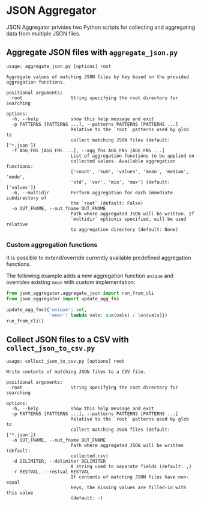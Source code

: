 # JSON Aggregator

JSON Aggregator privides two Python scripts for collecting and aggregating data from multiple JSON files.

## Aggregate JSON files with `aggregate_json.py`

```
usage: aggregate_json.py [options] root

Aggregate values of matching JSON files by key based on the provided
aggregation functions.

positional arguments:
  root                  String specifying the root directory for searching

options:
  -h, --help            show this help message and exit
  -p PATTERNS [PATTERNS ...], --patterns PATTERNS [PATTERNS ...]
                        Relative to the `root` patterns used by glob to
                        collect matching JSON files (default: ['*.json'])
  -f AGG_FNS [AGG_FNS ...], --agg_fns AGG_FNS [AGG_FNS ...]
                        List of aggregation functions to be applied on
                        collected values. Available aggregation functions:
                        ['count', 'sum', 'values', 'mean', 'median', 'mode',
                        'std', 'var', 'min', 'max'] (default: ['values'])
  -m, --multidir        Perform aggregation for each immediate subdirectory of
                        the `root` (default: False)
  -o OUT_FNAME, --out_fname OUT_FNAME
                        Path where aggregated JSON will be written. If
                        `multidir` optionis specified, will be used relative
                        to aggregation directory (default: None)
```

### Custom aggregation functions

It is possible to extend/override currently available predefined aggregation functions.

The following example adds a new aggregation function `unique` and overrides existing `mean` with custom implementation:

```python
from json_aggregator.aggregate_json import run_from_cli
from json_aggregator import update_agg_fns

update_agg_fns({'unique': set, 
                'mean': lambda vals: sum(vals) / len(vals)})
run_from_cli()
```



## Collect JSON files to a CSV with `collect_json_to_csv.py`

```
usage: collect_json_to_csv.py [options] root

Write contents of matching JSON files to a CSV file.

positional arguments:
  root                  String specifying the root directory for searching

options:
  -h, --help            show this help message and exit
  -p PATTERNS [PATTERNS ...], --patterns PATTERNS [PATTERNS ...]
                        Relative to the `root` patterns used by glob to
                        collect matching JSON files (default: ['*.json'])
  -o OUT_FNAME, --out_fname OUT_FNAME
                        Path where aggregated JSON will be written (default:
                        collected.csv)
  -d DELIMITER, --delimiter DELIMITER
                        A string used to separate fields (default: ,)
  -r RESTVAL, --restval RESTVAL
                        If contents of matching JSON files have non-equal
                        keys, the missing values are filled-in with this value
                        (default: -)
```

